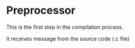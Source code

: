 # Preprocessor

This is the first step in the compilation process.

It receives message from the source code (.c file)
